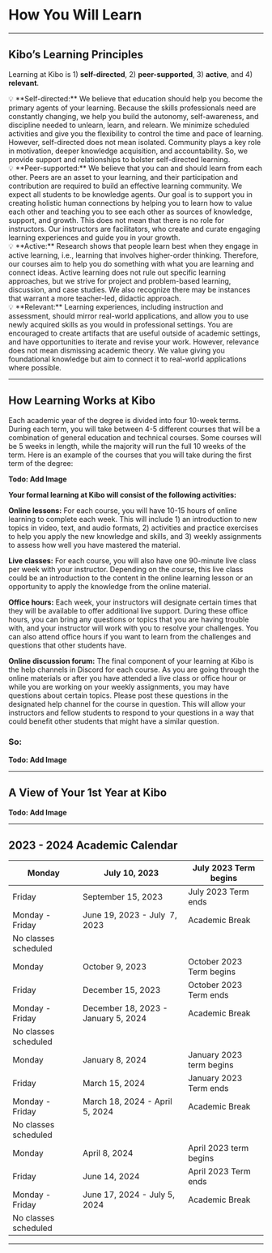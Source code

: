 # How You Will Learn
---
## Kibo’s Learning Principles

Learning at Kibo is 1) **self-directed**, 2) **peer-supported**, 3) **active**, and 4) **relevant**.

<aside>
💡 **Self-directed:** We believe that education should help you become the primary agents of your learning. Because the skills professionals need are constantly changing, we help you build the autonomy, self-awareness, and discipline needed to unlearn, learn, and relearn. We minimize scheduled activities and give you the flexibility to control the time and pace of learning. However, self-directed does not mean isolated. Community plays a key role in motivation, deeper knowledge acquisition, and accountability. So, we provide support and relationships to bolster self-directed learning.

</aside>

<aside>
💡 **Peer-supported:** We believe that you can and should learn from each other. Peers are an asset to your learning, and their participation and contribution are required to build an effective learning community. We expect all students to be knowledge agents. Our goal is to support you in creating holistic human connections by helping you to learn how to value each other and teaching you to see each other as sources of knowledge, support, and growth. This does not mean that there is no role for instructors. Our instructors are facilitators, who create and curate engaging learning experiences and guide you in your growth.

</aside>

<aside>
💡 **Active:** Research shows that people learn best when they engage in active learning, i.e., learning that involves higher-order thinking. Therefore, our courses aim to help you do something with what you are learning and connect ideas. Active learning does not rule out specific learning approaches, but we strive for project and problem-based learning, discussion, and case studies. We also recognize there may be instances that warrant a more teacher-led, didactic approach.

</aside>

<aside>
💡 **Relevant:** Learning experiences, including instruction and assessment, should mirror real-world applications, and allow you to use newly acquired skills as you would in professional settings. You are encouraged to create artifacts that are useful outside of academic settings, and have opportunities to iterate and revise your work. However, relevance does not mean dismissing academic theory. We value giving you foundational knowledge but aim to connect it to real-world applications where possible.

</aside>

---

## How Learning Works at Kibo

Each academic year of the degree is divided into four 10-week terms. During each term, you will take between 4-5 different courses that will be a combination of general education and technical courses. Some courses will be 5 weeks in length, while the majority will run the full 10 weeks of the term. Here is an example of the courses that you will take during the first term of the degree:

**Todo: Add Image**


**Your formal learning at Kibo will consist of the following activities:**

**Online lessons:** For each course, you will have 10-15 hours of online learning to complete each week. This will include 1) an introduction to new topics in video, text, and audio formats, 2) activities and practice exercises to help you apply the new knowledge and skills, and 3) weekly assignments to assess how well you have mastered the material. 

**Live classes:** For each course, you will also have one 90-minute live class per week with your instructor. Depending on the course, this live class could be an introduction to the content in the online learning lesson or an opportunity to apply the knowledge from the online material. 

**Office hours:** Each week, your instructors will designate certain times that they will be available to offer additional live support. During these office hours, you can bring any questions or topics that you are having trouble with, and your instructor will work with you to resolve your challenges. You can also attend office hours if you want to learn from the challenges and questions that other students have.

**Online discussion forum:** The final component of your learning at Kibo is the help channels in Discord for each course. As you are going through the online materials or after you have attended a live class or office hour or while you are working on your weekly assignments, you may have questions about certain topics. Please post these questions in the designated help channel for the course in question. This will allow your instructors and fellow students to respond to your questions in a way that could benefit other students that might have a similar question.

### So:

**Todo: Add Image**

---

## A View of Your 1st Year at Kibo

**Todo: Add Image**

---

## 2023 - 2024 Academic Calendar

| Monday | July 10, 2023 | July 2023 Term begins |
| --- | --- | --- |
| Friday | September 15, 2023 | July 2023 Term ends |
| Monday - Friday | June 19, 2023 - July  7, 2023 | Academic Break 
No classes scheduled |
| Monday | October 9, 2023 | October 2023 Term begins |
| Friday | December 15, 2023 | October 2023 Term ends |
| Monday - Friday | December 18, 2023 - January 5, 2024 | Academic Break 
No classes scheduled |
| Monday | January 8, 2024 | January 2023 term begins |
| Friday | March 15, 2024 | January 2023 Term ends |
| Monday - Friday | March 18, 2024 - April 5, 2024 | Academic Break 
No classes scheduled |
| Monday | April 8, 2024 | April 2023 term begins |
| Friday | June 14, 2024 | April 2023 Term ends |
| Monday - Friday | June 17, 2024 - July 5, 2024 | Academic Break 
No classes scheduled |

---
